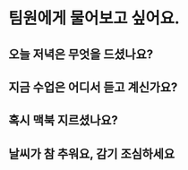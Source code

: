 # 팀원에게 물어보고 싶어요.

## 오늘 저녁은 무엇을 드셨나요?

## 지금 수업은 어디서 듣고 계신가요?

## 혹시 맥북 지르셨나요?

## 날씨가 참 추워요, 감기 조심하세요
